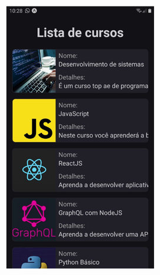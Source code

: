 <h1 align="center">
  <img alt="printscreen" src="./.assets-github/print.jpeg" width="400px">
</h1>
